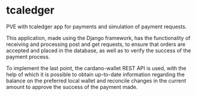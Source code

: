 # tcaledger
PVE with tcaledger app for payments and simulation of payment requests.

This application, made using the Django framework, has the functionality of receiving and processing post and get requests, to ensure that orders are accepted and placed in the database, as well as to verify the success of the payment process.

To implement the last point, the cardano-wallet REST API is used, with the help of which it is possible to obtain up-to-date information regarding the balance on the preferred local wallet and reconcile changes in the current amount to approve the success of the payment made.
